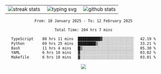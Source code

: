 <div align="center">
  <table style="border: none;" border="0" cellspacing="0" cellpadding="0">
    <tr>
      <td align="center" width="33%">
        <img src="https://github-readme-streak-stats.herokuapp.com/?user=kurtismassey&theme=tokyonight&hide_border=true" alt="streak stats" />
      </td>
      <td align="center" width="33%">
        <img src="https://readme-typing-svg.herokuapp.com/?font=Fira+Code&weight=600&size=15&duration=4000&pause=1000&color=00FF00&center=true&vCenter=true&random=false&width=150&lines=Hey%2C+I%27m+Kurtis!" alt="typing svg" />
      </td>
      <td align="center" width="33%">
        <img src="https://github-readme-stats.vercel.app/api?username=kurtismassey&show_icons=true&theme=tokyonight&hide_title=true" alt="github stats" />
      </td>
    </tr>
  </table>
</div>
<div align="center">

<!--START_SECTION:waka-->

```txt
From: 10 January 2025 - To: 12 February 2025

Total Time: 204 hrs 7 mins

TypeScript    88 hrs 11 mins  ██████████▓░░░░░░░░░░░░░░   42.19 %
Python        69 hrs 25 mins  ████████▒░░░░░░░░░░░░░░░░   33.21 %
Bash          11 hrs 4 mins   █▒░░░░░░░░░░░░░░░░░░░░░░░   05.30 %
YAML          6 hrs 18 mins   ▓░░░░░░░░░░░░░░░░░░░░░░░░   03.02 %
Makefile      6 hrs 18 mins   ▓░░░░░░░░░░░░░░░░░░░░░░░░   03.01 %
```

<!--END_SECTION:waka-->

  <img src="https://github-readme-activity-graph.vercel.app/graph?username=kurtismassey&theme=tokyo-night&hide_border=true&custom_title=Contribution%20Graph" />

</div>